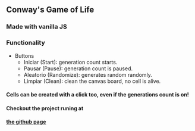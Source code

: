 ## Conway's Game of Life 
 
### Made with vanilla JS 
 
### Functionality
  * Buttons
    * Iniciar (Start): generation count starts.
    * Pausar (Pause): generation count is paused.
    * Aleatorio (Randomize): generates random randomly.
    * Limpiar (Clean): clean the canvas board, no cell is alive.
   
 
#### Cells can be created with a click too, even if the generations count is on!

#### Checkout the project runing at <a href="https://eliuabdiel.github.io/game-of-life/"><h4>the github page</h4></a>
